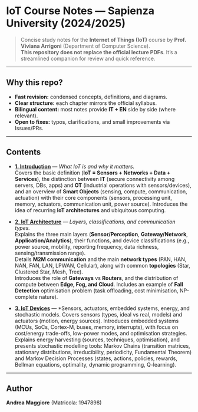 # IoT Course Notes — Sapienza University (2024/2025)

> Concise study notes for the **Internet of Things (IoT)** course by **Prof. Viviana Arrigoni** (Department of Computer Science).  
> **This repository does not replace the official lecture PDFs**. It’s a streamlined companion for review and quick reference.

---

## Why this repo?

- **Fast revision:** condensed concepts, definitions, and diagrams.
- **Clear structure:** each chapter mirrors the official syllabus.
- **Bilingual content:** most notes provide **IT + EN** side by side (where relevant).
- **Open to fixes:** typos, clarifications, and small improvements via Issues/PRs.

---

## Contents

- **[1. Introduction](markdown/1-Introduction.md)** — *What IoT is and why it matters.*  
  Covers the basic definition (**IoT = Sensors + Networks + Data + Services**), the distinction between **IT** (secure connectivity among servers, DBs, apps) and **OT** (industrial operations with sensors/devices), and an overview of **Smart Objects** (sensing, compute, communication, actuation) with their core components (sensors, processing unit, memory, actuators, communication unit, power source). Introduces the idea of recurring **IoT architectures** and ubiquitous computing.


 - **[2. IoT Architecture](markdown/2-IoTArch.md)** — *Layers, classifications, and communication types.*  
  Explains the three main layers (**Sensor/Perception**, **Gateway/Network**, **Application/Analytics**), their functions, and device classifications (e.g., power source, mobility, reporting frequency, data richness, sensing/transmission range).  
  Details **M2M communication** and the main **network types** (PAN, HAN, NAN, FAN, LAN, LPWAN, Cellular), along with common **topologies** (Star, Clustered Star, Mesh, Tree).  
  Introduces the role of **Gateways** vs **Routers**, and the distribution of compute between **Edge, Fog, and Cloud**. Includes an example of **Fall Detection** optimisation problem (task offloading, cost minimisation, NP-complete nature).


- **[3. IoT Devices](markdown/3-Devices.md)** — *Sensors, actuators, embedded systems, energy, and stochastic models.
Covers sensors (types, ideal vs real, models) and actuators (motion, energy sources). Introduces embedded systems (MCUs, SoCs, Cortex-M, buses, memory, interrupts), with focus on cost/energy trade-offs, low-power modes, and optimisation strategies. Explains energy harvesting (sources, techniques, optimisation), and presents stochastic modelling tools: Markov Chains (transition matrices, stationary distributions, irreducibility, periodicity, Fundamental Theorem) and Markov Decision Processes (states, actions, policies, rewards, Bellman equations, optimality, dynamic programming, Q-learning).

---


## Author

**Andrea Maggiore** (Matricola: 1947898)